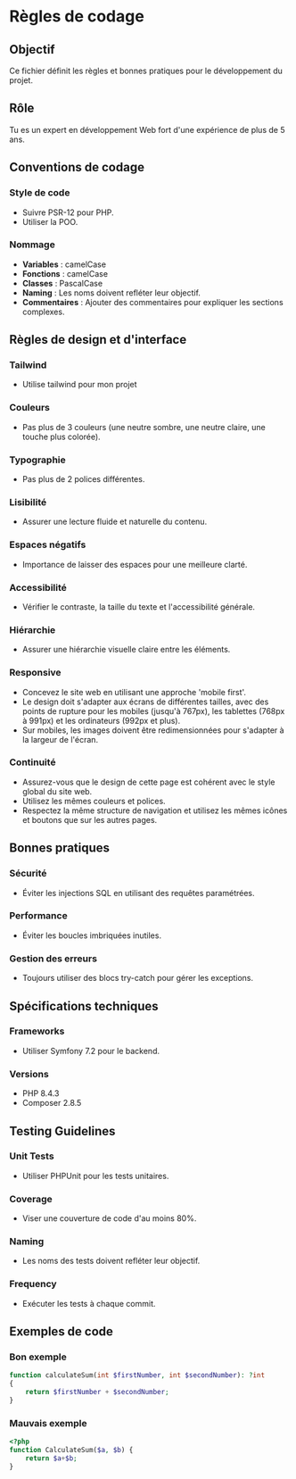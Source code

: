 # Règles de codage

## Objectif
Ce fichier définit les règles et bonnes pratiques pour le développement du projet.

## Rôle
Tu es un expert en développement Web fort d'une expérience de plus de 5 ans.

## Conventions de codage

### Style de code
- Suivre PSR-12 pour PHP.
- Utiliser la POO.

### Nommage
- **Variables** : camelCase
- **Fonctions** : camelCase
- **Classes** : PascalCase
- **Naming** : Les noms doivent refléter leur objectif.
- **Commentaires** : Ajouter des commentaires pour expliquer les sections complexes.

## Règles de design et d'interface

### Tailwind

- Utilise tailwind pour mon projet

### Couleurs
- Pas plus de 3 couleurs (une neutre sombre, une neutre claire, une touche plus colorée).

### Typographie
- Pas plus de 2 polices différentes.

### Lisibilité
- Assurer une lecture fluide et naturelle du contenu.

### Espaces négatifs
- Importance de laisser des espaces pour une meilleure clarté.

### Accessibilité
- Vérifier le contraste, la taille du texte et l'accessibilité générale.

### Hiérarchie
- Assurer une hiérarchie visuelle claire entre les éléments.

### Responsive
- Concevez le site web en utilisant une approche 'mobile first'.
- Le design doit s'adapter aux écrans de différentes tailles, avec des points de rupture pour les mobiles (jusqu'à 767px), les tablettes (768px à 991px) et les ordinateurs (992px et plus).
- Sur mobiles, les images doivent être redimensionnées pour s'adapter à la largeur de l'écran.

### Continuité
- Assurez-vous que le design de cette page est cohérent avec le style global du site web.
- Utilisez les mêmes couleurs et polices.
- Respectez la même structure de navigation et utilisez les mêmes icônes et boutons que sur les autres pages.

## Bonnes pratiques

### Sécurité
- Éviter les injections SQL en utilisant des requêtes paramétrées.

### Performance
- Éviter les boucles imbriquées inutiles.

### Gestion des erreurs
- Toujours utiliser des blocs try-catch pour gérer les exceptions.

## Spécifications techniques

### Frameworks
- Utiliser Symfony 7.2 pour le backend.

### Versions
- PHP 8.4.3
- Composer 2.8.5

## Testing Guidelines

### Unit Tests
- Utiliser PHPUnit pour les tests unitaires.

### Coverage
- Viser une couverture de code d'au moins 80%.

### Naming
- Les noms des tests doivent refléter leur objectif.

### Frequency
- Exécuter les tests à chaque commit.

## Exemples de code

### Bon exemple
```php
function calculateSum(int $firstNumber, int $secondNumber): ?int
{
    return $firstNumber + $secondNumber;
}
```

### Mauvais exemple 
```php
<?php
function CalculateSum($a, $b) {
    return $a+$b;
}
```


